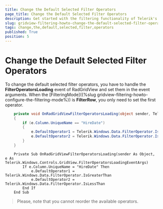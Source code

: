 ```yaml
---
title: Change the Default Selected Filter Operators
page_title: Change the Default Selected Filter Operators
description: Get started with the filtering functionality of Telerik's {{ site.framework_name }} DataGrid and learn how to change the default selected filter operators.
slug: gridview-filtering-howto-change-the-default-selected-filter-operator
tags: change,the,default,selected,filter,operators
published: True
position: 5
---
```


# Change the Default Selected Filter Operators

To change the default selected filter operators, you have to handle the __FilterOperatorsLoading__ event of RadGridView and set them in the event arguments. When the [FilteringMode]({%slug gridview-filtering-howto-configure-the-filtering-mode%}) is __FilterRow__, you only need to set the first operator.



```C#
	private void OnRadGridViewFilterOperatorsLoading(object sender, Telerik.Windows.Controls.GridView.FilterOperatorsLoadingEventArgs e)
	{
	    if (e.Column.UniqueName == "HireDate")
	    {
	        e.DefaultOperator1 = Telerik.Windows.Data.FilterOperator.IsGreaterThan;
	        e.DefaultOperator2 = Telerik.Windows.Data.FilterOperator.IsLessThan;
	    }
	}
```
```VB.NET
	Private Sub OnRadGridViewFilterOperatorsLoading(sender As Object, e As Telerik.Windows.Controls.GridView.FilterOperatorsLoadingEventArgs)
	    If e.Column.UniqueName = "HireDate" Then
	        e.DefaultOperator1 = Telerik.Windows.Data.FilterOperator.IsGreaterThan
	        e.DefaultOperator2 = Telerik.Windows.Data.FilterOperator.IsLessThan
	    End If
	End Sub
```

>Please, note that you cannot reorder the available operators.
